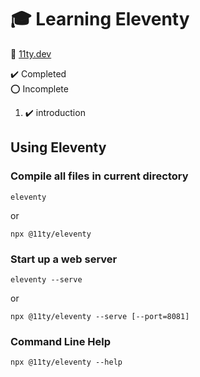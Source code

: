 # :mortar_board: Learning Eleventy

:link: [11ty.dev](https://www.11ty.dev/)

:heavy_check_mark: Completed  
:o: Incomplete

1. :heavy_check_mark: introduction

## Using Eleventy

### Compile all files in current directory

```shell
eleventy
```

or

```shell
npx @11ty/eleventy
```

### Start up a web server

```shell
eleventy --serve
```

or

```shell
npx @11ty/eleventy --serve [--port=8081]
```

### Command Line Help

```shell
npx @11ty/eleventy --help
```
